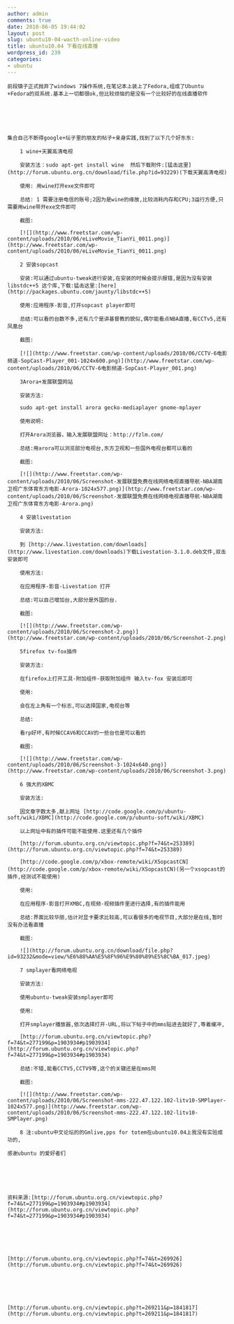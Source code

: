 ```yaml
---
author: admin
comments: true
date: 2010-06-05 19:44:02
layout: post
slug: ubuntu10-04-wacth-online-video
title: ubuntu10.04 下看在线直播
wordpress_id: 239
categories:
- ubuntu
---
```



	前段镇子正式抛弃了windows 7操作系统,在笔记本上装上了Fedora,组成了Ubuntu +Fedora的双系统.基本上一切都很ok,但比较烦恼的是没有一个比较好的在线直播软件






	集合自己不断得google+坛子里的朋友的帖子+亲身实践,找到了以下几个好东东:





> 
	
> 
> 
		1 wine+天翼高清电视
	
> 
> 
	
> 
> 
		安装方法：sudo apt-get install wine  然后下载附件:[猛击这里](http://forum.ubuntu.org.cn/download/file.php?id=93229)(下载天翼高清电视)
	
> 
> 
	
> 
> 
		使用: 用wine打开exe文件即可
	
> 
> 
	
> 
> 
		总结: 1 需要注册电信的账号;2因为是wine的缘故,比较消耗内存和CPU;3运行方便,只需要用wine带开exe文件即可
	
> 
> 
	
> 
> 
		截图:
	
> 
> 
	
> 
> 
		[![](http://www.freetstar.com/wp-content/uploads/2010/06/eLiveMovie_TianYi_0011.png)](http://www.freetstar.com/wp-content/uploads/2010/06/eLiveMovie_TianYi_0011.png)
	
> 
> 
	
> 
> 
		
	
> 
> 





> 
	
> 
> 
		2 安装sopcast
	
> 
> 
	
> 
> 
		安装:可以通过ubuntu-tweak进行安装,在安装的时候会提示报错,是因为没有安装libstdc++5 这个库,下载:猛击这里:[here](http://packages.ubuntu.com/jaunty/libstdc++5)
	
> 
> 
	
> 
> 
		使用:应用程序-影音,打开sopcast player即可
	
> 
> 
	
> 
> 
		总结:可以看的台数不多,还有几个是讲基督教的貌似,偶尔能看点NBA直播,有CCTv5,还有凤凰台
	
> 
> 
	
> 
> 
		截图:  

		 
	
> 
> 
	
> 
> 
		[![](http://www.freetstar.com/wp-content/uploads/2010/06/CCTV-6电影频道-SopCast-Player_001-1024x600.png)](http://www.freetstar.com/wp-content/uploads/2010/06/CCTV-6电影频道-SopCast-Player_001.png)  

		
	
> 
> 






	  

	





> 
	
> 
> 
		3Arora+发展联盟网站
	
> 
> 
	
> 
> 
		安装方法:
	
> 
> 
	
> 
> 
		sudo apt-get install arora gecko-mediaplayer gnome-mplayer
	
> 
> 
	
> 
> 
		使用说明:
	
> 
> 
	
> 
> 
		打开Arora浏览器，输入发展联盟网址：http://fzlm.com/
	
> 
> 
	
> 
> 
		总结:用arora可以浏览部分电视台,东方卫视和一些国外电视台都可以看的
	
> 
> 
	
> 
> 
		截图:
	
> 
> 
	
> 
> 
		[![](http://www.freetstar.com/wp-content/uploads/2010/06/Screenshot-发展联盟免费在线网络电视直播导航-NBA湖南卫视广东体育东方电影-Arora-1024x577.png)](http://www.freetstar.com/wp-content/uploads/2010/06/Screenshot-发展联盟免费在线网络电视直播导航-NBA湖南卫视广东体育东方电影-Arora.png)  

		
	
> 
> 






	  

	





> 
	
> 
> 
		4 安装livestation
	
> 
> 
	
> 
> 
		安装方法:
	
> 
> 
	
> 
> 
		到 [http://www.livestation.com/downloads](http://www.livestation.com/downloads)下载Livestation-3.1.0.deb文件,双击安装即可
	
> 
> 
	
> 
> 
		使用方法:
	
> 
> 
	
> 
> 
		在应用程序-影音-Livestation 打开
	
> 
> 
	
> 
> 
		总结:可以自己增加台,大部分是外国的台.
	
> 
> 
	
> 
> 
		截图:
	
> 
> 
	
> 
> 
		[![](http://www.freetstar.com/wp-content/uploads/2010/06/Screenshot-2.png)](http://www.freetstar.com/wp-content/uploads/2010/06/Screenshot-2.png)  

		
	
> 
> 






	 





> 
	
> 
> 
		5firefox tv-fox插件
	
> 
> 
	
> 
> 
		安装方法:
	
> 
> 
	
> 
> 
		在firefox上打开工具-附加组件-获取附加组件 输入tv-fox 安装后即可
	
> 
> 
	
> 
> 
		使用:
	
> 
> 
	
> 
> 
		会在左上角有一个标志,可以选择国家,电视台等
	
> 
> 
	
> 
> 
		总结:
	
> 
> 
	
> 
> 
		看rp好坏,有时候CCAV6和CCAV的一些台也是可以看的
	
> 
> 
	
> 
> 
		截图:
	
> 
> 
	
> 
> 
		[![](http://www.freetstar.com/wp-content/uploads/2010/06/Screenshot-3-1024x640.png)](http://www.freetstar.com/wp-content/uploads/2010/06/Screenshot-3.png)
	
> 
> 






	  

	






	  

	





> 
	
> 
> 
		6 强大的XBMC
	
> 
> 
	
> 
> 
		安装方法:
	
> 
> 
	
> 
> 
		因文章字数太多,献上网址 [http://code.google.com/p/ubuntu-soft/wiki/XBMC](http://code.google.com/p/ubuntu-soft/wiki/XBMC)
	
> 
> 
	
> 
> 
		以上网址中有的插件可能不能使用.这里还有几个插件
	
> 
> 
	
> 
> 
		[http://forum.ubuntu.org.cn/viewtopic.php?f=74&t=253389](http://forum.ubuntu.org.cn/viewtopic.php?f=74&t=253389)
	
> 
> 
	
> 
> 
		[http://code.google.com/p/xbox-remote/wiki/XSopcastCN](http://code.google.com/p/xbox-remote/wiki/XSopcastCN)(另一个xsopcast的插件,经测试不能使用)
	
> 
> 
	
> 
> 
		使用:
	
> 
> 
	
> 
> 
		在应用程序-影音打开XMBC,在视频-视频插件里进行选择,有的插件能用
	
> 
> 
	
> 
> 
		总结:界面比较华丽,估计对显卡要求比较高,可以看很多的电视节目,大部分是在线,暂时没有办法看直播
	
> 
> 
	
> 
> 
		截图:
	
> 
> 
	
> 
> 
		![](http://forum.ubuntu.org.cn/download/file.php?id=93232&mode=view/%E6%88%AA%E5%8F%96%E9%80%89%E5%8C%BA_017.jpeg) 
	
> 
> 






	  

	





> 
	
> 
> 
		7 smplayer看网络电视
	
> 
> 
	
> 
> 
		安装方法:
	
> 
> 
	
> 
> 
		使用ubuntu-tweak安装smplayer即可
	
> 
> 
	
> 
> 
		使用:
	
> 
> 
	
> 
> 
		打开smplayer播放器,依次选择打开-URL,将以下帖子中的mms贴进去就好了,等着缓冲,
	
> 
> 
	
> 
> 
		[http://forum.ubuntu.org.cn/viewtopic.php?f=74&t=277199&p=1903934#p1903934](http://forum.ubuntu.org.cn/viewtopic.php?f=74&t=277199&p=1903934#p1903934)
	
> 
> 
	
> 
> 
		总结:不错,能看CCTV5,CCTV9等,这个的关键还是在mms阿
	
> 
> 
	
> 
> 
		截图:
	
> 
> 
	
> 
> 
		 
	
> 
> 
	
> 
> 
		[![](http://www.freetstar.com/wp-content/uploads/2010/06/Screenshot-mms-222.47.122.102-litv10-SMPlayer-1024x577.png)](http://www.freetstar.com/wp-content/uploads/2010/06/Screenshot-mms-222.47.122.102-litv10-SMPlayer.png)  

		
	
> 
> 






	  

	






	 





> 
	
> 
> 
		8 注:ubuntu中文论坛的的Gmlive,pps for totem在ubuntu10.04上我没有实验成功的,
	
> 
> 
	
> 
> 
		 
	
> 
> 






	 






	感谢ubuntu 的爱好者们






	资料来源:[http://forum.ubuntu.org.cn/viewtopic.php?f=74&t=277199&p=1903934#p1903934](http://forum.ubuntu.org.cn/viewtopic.php?f=74&t=277199&p=1903934#p1903934)






	[http://forum.ubuntu.org.cn/viewtopic.php?f=74&t=269926](http://forum.ubuntu.org.cn/viewtopic.php?f=74&t=269926)






	[http://forum.ubuntu.org.cn/viewtopic.php?t=269211&p=1841817](http://forum.ubuntu.org.cn/viewtopic.php?t=269211&p=1841817)




